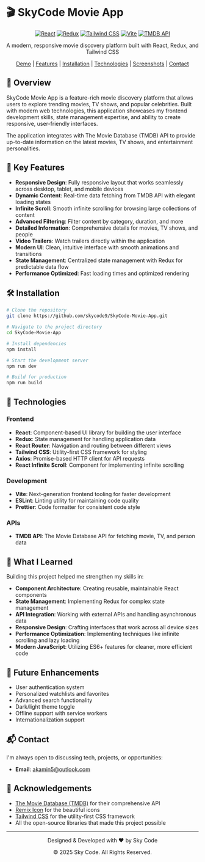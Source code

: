 # 🎬 SkyCode Movie App

<div align="center">
  
  [![React](https://img.shields.io/badge/React-18.2.0-61DAFB?style=for-the-badge&logo=react)](https://reactjs.org/)
  [![Redux](https://img.shields.io/badge/Redux-4.2.1-764ABC?style=for-the-badge&logo=redux)](https://redux.js.org/)
  [![Tailwind CSS](https://img.shields.io/badge/Tailwind_CSS-3.3.3-38B2AC?style=for-the-badge&logo=tailwind-css)](https://tailwindcss.com/)
  [![Vite](https://img.shields.io/badge/Vite-4.4.9-646CFF?style=for-the-badge&logo=vite)](https://vitejs.dev/)
  [![TMDB API](https://img.shields.io/badge/TMDB_API-v3-01B4E4?style=for-the-badge&logo=themoviedatabase)](https://www.themoviedb.org/documentation/api)
  
  <p>A modern, responsive movie discovery platform built with React, Redux, and Tailwind CSS</p>
  
  [Demo](https://skycode-movie-app.netlify.app) | [Features](#key-features) | [Installation](#installation) | [Technologies](#technologies) | [Screenshots](#screenshots) | [Contact](#contact)
  
</div>

## 🌟 Overview

SkyCode Movie App is a feature-rich movie discovery platform that allows users to explore trending movies, TV shows, and popular celebrities. Built with modern web technologies, this application showcases my frontend development skills, state management expertise, and ability to create responsive, user-friendly interfaces.

The application integrates with The Movie Database (TMDB) API to provide up-to-date information on the latest movies, TV shows, and entertainment personalities.

## 🚀 Key Features

- **Responsive Design**: Fully responsive layout that works seamlessly across desktop, tablet, and mobile devices
- **Dynamic Content**: Real-time data fetching from TMDB API with elegant loading states
- **Infinite Scroll**: Smooth infinite scrolling for browsing large collections of content
- **Advanced Filtering**: Filter content by category, duration, and more
- **Detailed Information**: Comprehensive details for movies, TV shows, and people
- **Video Trailers**: Watch trailers directly within the application
- **Modern UI**: Clean, intuitive interface with smooth animations and transitions
- **State Management**: Centralized state management with Redux for predictable data flow
- **Performance Optimized**: Fast loading times and optimized rendering

## 🛠️ Installation

```bash
# Clone the repository
git clone https://github.com/skycode9/SkyCode-Movie-App.git

# Navigate to the project directory
cd SkyCode-Movie-App

# Install dependencies
npm install

# Start the development server
npm run dev

# Build for production
npm run build
```

## 🔧 Technologies

### Frontend

- **React**: Component-based UI library for building the user interface
- **Redux**: State management for handling application data
- **React Router**: Navigation and routing between different views
- **Tailwind CSS**: Utility-first CSS framework for styling
- **Axios**: Promise-based HTTP client for API requests
- **React Infinite Scroll**: Component for implementing infinite scrolling

### Development

- **Vite**: Next-generation frontend tooling for faster development
- **ESLint**: Linting utility for maintaining code quality
- **Prettier**: Code formatter for consistent code style

### APIs

- **TMDB API**: The Movie Database API for fetching movie, TV, and person data

<!-- ## 📱 Screenshots -->

<!-- <div align="center">
  <img src="https://i.imgur.com/example1.png" alt="Home Screen" width="45%" />
  <img src="https://i.imgur.com/example2.png" alt="Movie Details" width="45%" />
  <img src="https://i.imgur.com/example3.png" alt="TV Shows" width="45%" />
  <img src="https://i.imgur.com/example4.png" alt="People" width="45%" />
</div> -->

## 🧠 What I Learned

Building this project helped me strengthen my skills in:

- **Component Architecture**: Creating reusable, maintainable React components
- **State Management**: Implementing Redux for complex state management
- **API Integration**: Working with external APIs and handling asynchronous data
- **Responsive Design**: Crafting interfaces that work across all device sizes
- **Performance Optimization**: Implementing techniques like infinite scrolling and lazy loading
- **Modern JavaScript**: Utilizing ES6+ features for cleaner, more efficient code

## 🔮 Future Enhancements

- User authentication system
- Personalized watchlists and favorites
- Advanced search functionality
- Dark/light theme toggle
- Offline support with service workers
- Internationalization support

## 📬 Contact

I'm always open to discussing tech, projects, or opportunities:

<!-- - **Portfolio**: [skycode.dev](https://skycode.dev)
- **GitHub**: [@skycode9](https://github.com/skycode9)
- **LinkedIn**: [Sky Code](https://linkedin.com/in/skycode) -->

- **Email**: akamin5@outlook.com

## 🙏 Acknowledgements

- [The Movie Database (TMDB)](https://www.themoviedb.org/) for their comprehensive API
- [Remix Icon](https://remixicon.com/) for the beautiful icons
- [Tailwind CSS](https://tailwindcss.com/) for the utility-first CSS framework
- All the open-source libraries that made this project possible

---

<div align="center">
  <p>Designed & Developed with ❤️ by Sky Code</p>
  <p>© 2025 Sky Code. All Rights Reserved.</p>
</div>
